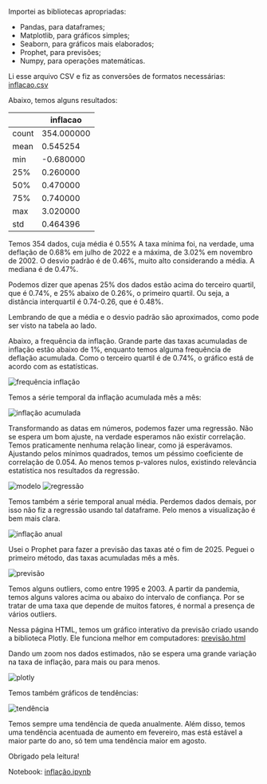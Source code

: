 Importei as bibliotecas apropriadas:

- Pandas, para dataframes;
- Matplotlib, para gráficos simples;
- Seaborn, para gráficos mais elaborados;
- Prophet, para previsões;
- Numpy, para operações matemáticas.

Li esse arquivo CSV e fiz as conversões de formatos necessárias: [inflacao.csv](https://github.com/mths-andrade/inflacao/blob/4865f30272b3d0077b4b4665258e5227454a633f/inflacao.csv)

Abaixo, temos alguns resultados:

|  | inflacao |
| --- | --- |
| count | 354.000000 |
| mean | 0.545254 |
| min | -0.680000 |
| 25% | 0.260000 |
| 50% | 0.470000 |
| 75% | 0.740000 |
| max | 3.020000 |
| std | 0.464396 |

Temos 354 dados, cuja média é 0.55% A taxa mínima foi, na verdade, uma deflação de 0.68% em julho de 2022 e a máxima, de 3.02% em novembro de 2002. O desvio padrão é de 0.46%, muito alto considerando a média. A mediana é de 0.47%. 

Podemos dizer que apenas 25% dos dados estão acima do terceiro quartil, que é 0.74%, e 25% abaixo de 0.26%, o primeiro quartil. Ou seja, a distância interquartil é 0.74-0.26, que é 0.48%.

Lembrando de que a média e o desvio padrão são aproximados, como pode ser visto na tabela ao lado.

Abaixo, a frequência da inflação. Grande parte das taxas acumuladas de inflação estão abaixo de 1%, enquanto temos alguma frequência de deflação acumulada. Como o terceiro quartil é de 0.74%, o gráfico está de acordo com as estatísticas.

![frequência inflação](https://github.com/mths-andrade/inflacao/assets/159069202/bc5f6bbd-4fc9-44e5-9f9d-87d6cf90a24d)

Temos a série temporal da inflação acumulada mês a mês:

![inflação acumulada](https://github.com/mths-andrade/inflacao/assets/159069202/4ee3fa37-30eb-485b-ba00-0e9b73f165ba)

Transformando as datas em números, podemos fazer uma regressão. Não se espera um bom ajuste, na verdade esperamos não existir correlação. Temos praticamente nenhuma relação linear, como já esperávamos. Ajustando pelos mínimos quadrados, temos um péssimo coeficiente de correlação de 0.054. Ao menos temos p-valores nulos, existindo relevância estatística nos resultados da regressão.

![modelo](https://github.com/mths-andrade/inflacao/assets/159069202/7bcf3622-c16f-49b3-a5f5-eef5a1a54a98)
![regressão](https://github.com/mths-andrade/inflacao/assets/159069202/bdca24d8-ab46-4ea3-9fd7-ca44968e9555)

Temos também a série temporal anual média. Perdemos dados demais, por isso não fiz a regressão usando tal dataframe. Pelo menos a visualização é bem mais clara.

![inflação anual](https://github.com/mths-andrade/inflacao/assets/159069202/af02081b-1696-459b-b36a-09634dc50506)

Usei o Prophet para fazer a previsão das taxas até o fim de 2025. Peguei o primeiro método, das taxas acumuladas mês a mês.

![previsão](https://github.com/mths-andrade/inflacao/assets/159069202/e206f5ee-93c5-4689-8442-43b3d7332f80)

Temos alguns outliers, como entre 1995 e 2003. A partir da pandemia, temos alguns valores acima ou abaixo do intervalo de confiança. Por se tratar de uma taxa que depende de muitos fatores, é normal a presença de vários outliers. 

Nessa página HTML, temos um gráfico interativo da previsão criado usando a biblioteca Plotly. Ele funciona melhor em computadores: [previsão.html](https://github.com/mths-andrade/inflacao/blob/83f5cfa1ca267c16a510531e1724846a1b564013/inflacao.html)

Dando um zoom nos dados estimados, não se espera uma grande variação na taxa de inflação, para mais ou para menos.

![plotly](https://github.com/mths-andrade/inflacao/assets/159069202/9e8b7a2a-72ed-485a-8ac0-d9aa8ccb81a5)

Temos também gráficos de tendências:

![tendência](https://github.com/mths-andrade/inflacao/assets/159069202/9837d976-fd02-46cb-8a3a-8d57825b7c15)

Temos sempre uma tendência de queda anualmente. Além disso, temos uma tendência acentuada de aumento em fevereiro, mas está estável a maior parte do ano, só tem uma tendência maior em agosto.

Obrigado pela leitura!

Notebook: [inflação.ipynb](https://github.com/mths-andrade/inflacao/blob/83f5cfa1ca267c16a510531e1724846a1b564013/infla%C3%A7%C3%A3o.ipynb)
